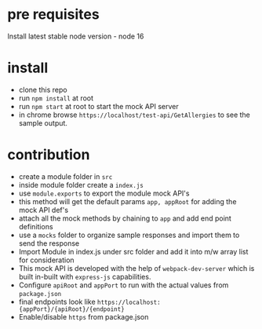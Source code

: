# pre requisites
Install latest stable node version - node 16


# install 
- clone this repo
- run `npm install` at root
- run `npm start` at root to start the mock API server
- in chrome browse `https://localhost/test-api/GetAllergies` to see the sample output.

# contribution 
- create a module folder in `src`
- inside module folder create a `index.js`
- use `module.exports` to export the module mock API's
- this method will get the default params `app, appRoot` for adding the mock API def's
- attach all the mock methods by chaining to `app` and add end point definitions
- use a `mocks` folder to organize sample responses and import them to send the response 
- Import Module in index.js under src folder and add it into m/w array list for consideration
- This mock API is developed with the help of `webpack-dev-server` which is built in-built with `express-js` capabilities.
- Configure `apiRoot` and `appPort` to run with the actual values from `package.json`
- final endpoints look like `https://localhost:{appPort}/{apiRoot}/{endpoint}`
- Enable/disable `https` from package.json
